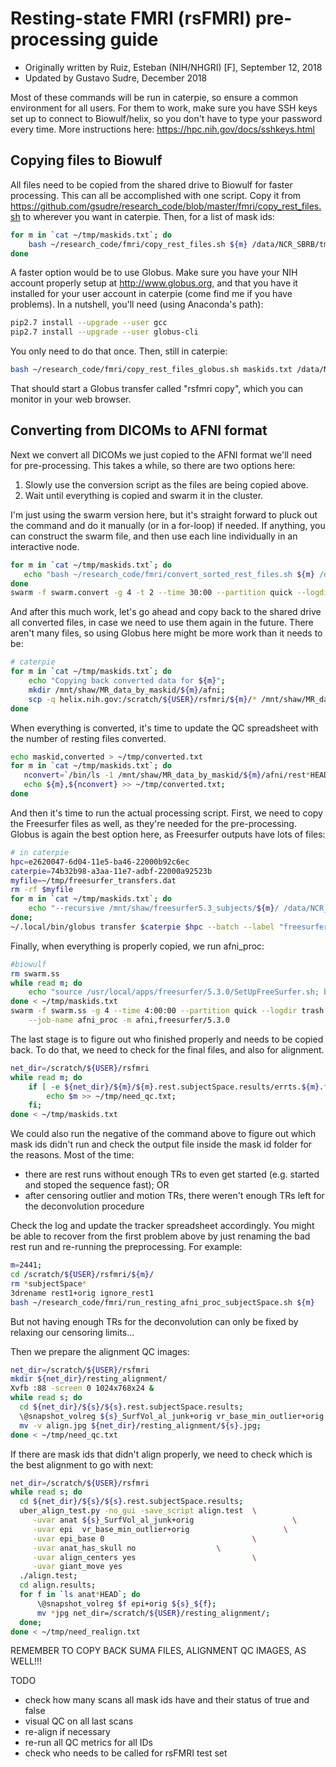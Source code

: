 # Resting-state FMRI (rsFMRI) pre-processing guide
* Originally written by Ruiz, Esteban (NIH/NHGRI) [F], September 12, 2018
* Updated by Gustavo Sudre, December 2018

Most of these commands will be run in caterpie, so ensure a common environment
for all users. For them to work, make sure you have SSH keys set up to connect
to Biowulf/helix, so you don't have to type your password every time. More instructions here: https://hpc.nih.gov/docs/sshkeys.html

## Copying files to Biowulf
All files need to be copied from the shared drive to Biowulf for faster
processing. This can all be accomplished with one script. Copy it from
https://github.com/gsudre/research_code/blob/master/fmri/copy_rest_files.sh
to wherever you want in caterpie. Then, for a list of mask ids:

```bash
for m in `cat ~/tmp/maskids.txt`; do
    bash ~/research_code/fmri/copy_rest_files.sh ${m} /data/NCR_SBRB/tmp/ /mnt/shaw/;
done
```

A faster option would be to use Globus. Make sure you have your NIH account
properly setup at http://www.globus.org, and that you have it installed for your
user account in caterpie (come find me if you have problems). In a nutshell,
you'll need (using Anaconda's path):

```bash
pip2.7 install --upgrade --user gcc
pip2.7 install --upgrade --user globus-cli
```

You only need to do that once. Then, still in caterpie:

```bash
bash ~/research_code/fmri/copy_rest_files_globus.sh maskids.txt /data/NCR_SBRB/tmp/ /mnt/shaw/
```

That should start a Globus transfer called "rsfmri copy", which you can monitor
in your web browser.

## Converting from DICOMs to AFNI format
Next we convert all DICOMs we just copied to the AFNI format we'll need for
pre-processing. This takes a while, so there are two options here:

1) Slowly use the conversion script as the files are being copied above.
2) Wait until everything is copied and swarm it in the cluster.

I'm just using the swarm version here, but it's straight forward to pluck out
the command and do it manually (or in a for-loop) if needed. If anything, you
can construct the swarm file, and then use each line individually in an
interactive node.

```bash
for m in `cat ~/tmp/maskids.txt`; do
   echo "bash ~/research_code/fmri/convert_sorted_rest_files.sh ${m} /data/NCR_SBRB/tmp/dcm_mprage /data/NCR_SBRB/tmp/dcm_rsfmri/ /scratch/${USER}/rsfmri/" >> swarm.convert
done
swarm -f swarm.convert -g 4 -t 2 --time 30:00 --partition quick --logdir trash --job-name afni_convert -m afni
```

And after this much work, let's go ahead and copy back to the shared drive all
converted files, in case we need to use them again in the future. There aren't
many files, so using Globus here might be more work than it needs to be:

```bash
# caterpie
for m in `cat ~/tmp/maskids.txt`; do
    echo "Copying back converted data for ${m}";
    mkdir /mnt/shaw/MR_data_by_maskid/${m}/afni;
    scp -q helix.nih.gov:/scratch/${USER}/rsfmri/${m}/* /mnt/shaw/MR_data_by_maskid/${m}/afni/;
done
```

When everything is converted, it's time to update the QC spreadsheet with the
number of resting files converted.

```bash
echo maskid,converted > ~/tmp/converted.txt
for m in `cat ~/tmp/maskids.txt`; do
   nconvert=`/bin/ls -1 /mnt/shaw/MR_data_by_maskid/${m}/afni/rest*HEAD | wc -l`;
   echo ${m},${nconvert} >> ~/tmp/converted.txt;
done
```

And then it's time to run the actual processing script. First, we need to copy
the Freesurfer files as well, as they're needed for the pre-processing. Globus
is again the best option here, as Freesurfer outputs have lots of files:

```bash
# in caterpie
hpc=e2620047-6d04-11e5-ba46-22000b92c6ec
caterpie=74b32b98-a3aa-11e7-adbf-22000a92523b
myfile=~/tmp/freesurfer_transfers.dat
rm -rf $myfile
for m in `cat ~/tmp/maskids.txt`; do 
    echo "--recursive /mnt/shaw/freesurfer5.3_subjects/${m}/ /data/NCR_SBRB/freesurfer5.3_subjects/${m}/" >> $myfile;
done;
~/.local/bin/globus transfer $caterpie $hpc --batch --label "freesurfer copy" < $myfile
```

Finally, when everything is properly copied, we run afni_proc:

```bash
#biowulf
rm swarm.ss
while read m; do 
    echo "source /usr/local/apps/freesurfer/5.3.0/SetUpFreeSurfer.sh; bash ~/research_code/fmri/run_resting_afni_proc_subjectSpace.sh ${m}" >> swarm.ss;
done < ~/tmp/maskids.txt
swarm -f swarm.ss -g 4 --time 4:00:00 --partition quick --logdir trash \
    --job-name afni_proc -m afni,freesurfer/5.3.0
```

The last stage is to figure out who finished properly and needs to be copied
back. To do that, we need to check for the final files, and also for
alignment.

```bash
net_dir=/scratch/${USER}/rsfmri
while read m; do
    if [ -e ${net_dir}/${m}/${m}.rest.subjectSpace.results/errts.${m}.fanaticor+orig.HEAD ]; then
        echo $m >> ~/tmp/need_qc.txt;
    fi;
done < ~/tmp/maskids.txt
```

We could also run the negative of the command above to figure out which mask ids
didn't run and check the output file inside the mask id folder for the reasons.
Most of the time:

* there are rest runs without enough TRs to even get started (e.g. started and
  stoped the sequence fast); OR
* after censoring outlier and motion TRs, there weren't enough TRs left for the
  deconvolution procedure
  
Check the log and update the tracker spreadsheet accordingly. You might be able
to recover from the first problem above by just renaming the bad rest run and
re-running the preprocessing. For example:

```bash
m=2441;
cd /scratch/${USER}/rsfmri/${m}/
rm *subjectSpace*
3drename rest1+orig ignore_rest1
bash ~/research_code/fmri/run_resting_afni_proc_subjectSpace.sh ${m}
```

But not having enough TRs for the deconvolution can only be fixed by relaxing
our censoring limits...

Then we prepare the alignment QC images:

```bash
net_dir=/scratch/${USER}/rsfmri
mkdir ${net_dir}/resting_alignment/
Xvfb :88 -screen 0 1024x768x24 &
while read s; do
  cd ${net_dir}/${s}/${s}.rest.subjectSpace.results;
  \@snapshot_volreg ${s}_SurfVol_al_junk+orig vr_base_min_outlier+orig align 88;
  mv -v align.jpg ${net_dir}/resting_alignment/${s}.jpg;
done < ~/tmp/need_qc.txt
```

If there are mask ids that didn't align properly, we need to check which is the
best alignment to go with next:

```bash
net_dir=/scratch/${USER}/rsfmri
while read s; do
  cd ${net_dir}/${s}/${s}.rest.subjectSpace.results;
  uber_align_test.py -no_gui -save_script align.test  \
     -uvar anat ${s}_SurfVol_al_junk+orig                      \
     -uvar epi  vr_base_min_outlier+orig                     \
     -uvar epi_base 0                                 \
     -uvar anat_has_skull no                  \
     -uvar align_centers yes                          \
     -uvar giant_move yes
  ./align.test;
  cd align.results;
  for f in `ls anat*HEAD`; do
      \@snapshot_volreg $f epi+orig ${s}_${f};
      mv *jpg net_dir=/scratch/${USER}/resting_alignment/;
  done;
done < ~/tmp/need_realign.txt
```

REMEMBER TO COPY BACK SUMA FILES, ALIGNMENT QC IMAGES, AS WELL!!!

TODO

* check how many scans all mask ids have and their status of true and false
* visual QC on all last scans
* re-align if necessary
* re-run all QC metrics for all IDs
* check who needs to be called for rsFMRI test set